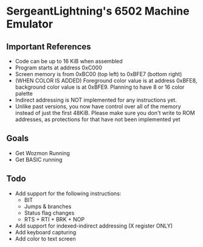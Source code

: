 # SergeantLightning's 6502 Machine Emulator

## Important References

- Code can be up to 16 KiB when assembled
- Program starts at address 0xC000
- Screen memory is from 0xBC00 (top left) to 0xBFE7 (bottom right)
- (WHEN COLOR IS ADDED) Foreground color value is at address 0xBFE8, background color value is at 0xBFE9. Planning to have 8 or 16 color palette
- Indirect addressing is NOT implemented for any instructions yet.
- Unlike past versions, you now have control over all of the memory instead of just the first 48KiB. Please make sure you don't write to ROM addresses, as protections for that have not been implemented yet

## Goals

- Get Wozmon Running
- Get BASIC running

## Todo
- Add support for the following instructions:
	- BIT
	- Jumps & branches
	- Status flag changes
	- RTS + RTI + BRK + NOP
- Add support for indexed-indirect addressing (X register ONLY)
- Add keyboard capturing
- Add color to text screen